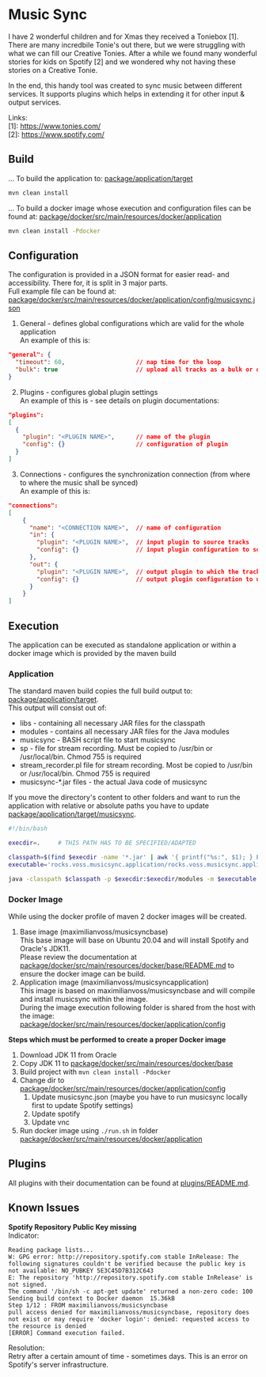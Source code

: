 # Music Sync
I have 2 wonderful children and for Xmas they received a Toniebox [1]. 
There are many incredbile Tonie's out there, but we were struggling with what we can fill our Creative Tonies.
After a while we found many wonderful stories for kids on Spotify [2] and we wondered why not having these stories on a Creative Tonie. 

In the end, this handy tool was created to sync music between different services. 
It supports plugins which helps in extending it for other input & output services.  

Links:  
[1]: https://www.tonies.com/  
[2]: https://www.spotify.com/

## Build
... To build the application to: [package/application/target](package/application/target)
```bash
mvn clean install
```

... To build a docker image whose execution and configuration files can be found at: [package/docker/src/main/resources/docker/application](package/docker/src/main/resources/docker/application)
```bash
mvn clean install -Pdocker
```

## Configuration
The configuration is provided in a JSON format for easier read- and accessibility. There for, it is split in 3 major parts.  
Full example file can be found at: [package/docker/src/main/resources/docker/application/config/musicsync.json](package/docker/src/main/resources/docker/application/config/musicsync.json)

1. General - defines global configurations which are valid for the whole application   
An example of this is:
```json
"general": {
  "timeout": 60,                    // nap time for the loop
  "bulk": true                      // upload all tracks as a bulk or do it one by one
} 
```
2. Plugins - configures global plugin settings   
An example of this is - see details on plugin documentations:
```json
"plugins": 
[
  {
    "plugin": "<PLUGIN NAME>",      // name of the plugin
    "config": {}                    // configuration of plugin
  }
]
```
3. Connections - configures the synchronization connection (from where to where the music shall be synced)  
An example of this is:
```json
"connections": 
[
    {
      "name": "<CONNECTION NAME>",  // name of configuration
      "in": {
        "plugin": "<PLUGIN NAME>",  // input plugin to source tracks
        "config": {}                // input plugin configuration to source tracks
      },
      "out": {
        "plugin": "<PLUGIN NAME>",  // output plugin to which the tracks shall be copied to
        "config": {}                // output plugin configuration to upload tracks
      }
    }
]
```

## Execution
The application can be executed as standalone application or within a docker image which is provided by the maven build

### Application
The standard maven build copies the full build output to: [package/application/target](package/application/target).  
This output will consist out of:
* libs - containing all necessary JAR files for the classpath 
* modules - contains all necessary JAR files for the Java modules
* musicsync - BASH script file to start musicsync
* sp - file for stream recording. Must be copied to /usr/bin or /usr/local/bin. Chmod 755 is required
* stream_recorder.pl file for stream recording. Most be copied to /usr/bin or /usr/local/bin. Chmod 755 is required
* musicsync-*.jar files - the actual Java code of musicsync

If you move the directory's content to other folders and want to run the application with relative or absolute paths
you have to update [package/application/target/musicsync](package/application/target/musicsync).

```bash
#!/bin/bash 

execdir=.     # THIS PATH HAS TO BE SPECIFIED/ADAPTED

classpath=$(find $execdir -name '*.jar' | awk '{ printf("%s:", $1); } END { printf("%s", $1); }')
executable='rocks.voss.musicsync.application/rocks.voss.musicsync.application.Application'

java -classpath $classpath -p $execdir:$execdir/modules -m $executable  $@
```

### Docker Image
While using the docker profile of maven 2 docker images will be created.
1. Base image (maximilianvoss/musicsyncbase)  
This base image will base on Ubuntu 20.04 and will install Spotify and Oracle's JDK11.   
Please review the documentation at [package/docker/src/main/resources/docker/base/README.md](package/docker/src/main/resources/docker/base/README.md) to ensure the docker image can be build.
2. Application image (maximilianvoss/musicsyncapplication)  
This image is based on maximilianvoss/musicsyncbase and will compile and install musicsync within the image.  
During the image execution following folder is shared from the host with the image: [package/docker/src/main/resources/docker/application/config](package/docker/src/main/resources/docker/application/config)

**Steps which must be performed to create a proper Docker image**
1. Download JDK 11 from Oracle
2. Copy JDK 11 to [package/docker/src/main/resources/docker/base](package/docker/src/main/resources/docker/base)
3. Build project with `mvn clean install -Pdocker`
4. Change dir to [package/docker/src/main/resources/docker/application/config](package/docker/src/main/resources/docker/application/config)
   1. Update musicsync.json (maybe you have to run musicsync locally first to update Spotify settings)
   2. Update spotify
   3. Update vnc
5. Run docker image using `./run.sh` in folder [package/docker/src/main/resources/docker/application](package/docker/src/main/resources/docker/application)

## Plugins
All plugins with their documentation can be found at [plugins/README.md](plugins/README.md).

## Known Issues

**Spotify Repository Public Key missing**  
Indicator:
```text
Reading package lists...
W: GPG error: http://repository.spotify.com stable InRelease: The following signatures couldn't be verified because the public key is not available: NO_PUBKEY 5E3C45D7B312C643
E: The repository 'http://repository.spotify.com stable InRelease' is not signed.
The command '/bin/sh -c apt-get update' returned a non-zero code: 100
Sending build context to Docker daemon  15.36kB
Step 1/12 : FROM maximilianvoss/musicsyncbase
pull access denied for maximilianvoss/musicsyncbase, repository does not exist or may require 'docker login': denied: requested access to the resource is denied
[ERROR] Command execution failed.
```
Resolution:  
Retry after a certain amount of time - sometimes days. This is an error on Spotify's server infrastructure.
